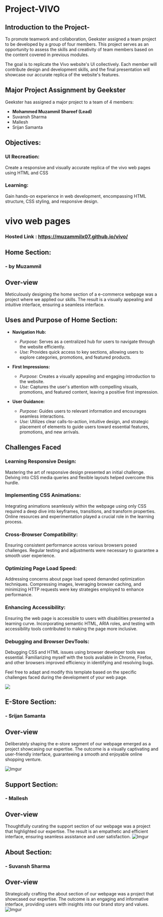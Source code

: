 # Project-VIVO
## Introduction to the Project-

To promote teamwork and collaboration, Geekster assigned a team project to be developed by a group of four members. This project serves as an opportunity to assess the skills and creativity of team members based on the content covered in previous modules.

The goal is to replicate the Vivo website's UI collectively. Each member will contribute design and development skills, and the final presentation will showcase our accurate replica of the website's features.

## Major Project Assignment by Geekster

Geekster has assigned a major project to a team of 4 members:

- **Mohammed Muzammil Shareef (Lead)**
- Suvansh Sharma
- Mallesh
- Srijan Samanta


## Objectives:

### UI Recreation:

Create a responsive and visually accurate replica of the vivo web pages using HTML and CSS

### Learning:
Gain hands-on experience in web development, encompassing HTML structure, CSS styling, and responsive design.

# vivo web pages

### Hosted Link : https://muzammilx07.github.io/vivo/
## Home Section:
### - by Muzammil
## Over-view

Meticulously designing the home section of a e-commerce webpage was a project where we applied our skills. The result is a visually appealing and intuitive interface, ensuring a seamless interface. 

## Uses and Purpose of Home Section:

 + **Navigation Hub:**
   - *Purpose:* Serves as a centralized hub for users to navigate through the website efficiently.
   - *Use:* Provides quick access to key sections, allowing users to explore categories, promotions, and featured products.

+ **First Impressions:**
   - *Purpose:* Creates a visually appealing and engaging introduction to the website.
   - *Use:* Captures the user's attention with compelling visuals, promotions, and featured content, leaving a positive first impression.

+ **User Guidance:**
   - *Purpose:* Guides users to relevant information and encourages seamless interactions.
   - *Use:* Utilizes clear calls-to-action, intuitive design, and strategic placement of elements to guide users toward essential features, promotions, and new arrivals.

## Challenges Faced

### Learning Responsive Design:

Mastering the art of responsive design presented an initial challenge. Delving into CSS media queries and flexible layouts helped overcome this hurdle.

### Implementing CSS Animations:

Integrating animations seamlessly within the webpage using only CSS required a deep dive into keyframes, transitions, and transform properties. Online resources and experimentation played a crucial role in the learning process.

### Cross-Browser Compatibility:

Ensuring consistent performance across various browsers posed challenges. Regular testing and adjustments were necessary to guarantee a smooth user experience.

### Optimizing Page Load Speed:

Addressing concerns about page load speed demanded optimization techniques. Compressing images, leveraging browser caching, and minimizing HTTP requests were key strategies employed to enhance performance.

### Enhancing Accessibility:

Ensuring the web page is accessible to users with disabilities presented a learning curve. Incorporating semantic HTML, ARIA roles, and testing with accessibility tools contributed to making the page more inclusive.

### Debugging and Browser DevTools:

Debugging CSS and HTML issues using browser developer tools was essential. Familiarizing myself with the tools available in Chrome, Firefox, and other browsers improved efficiency in identifying and resolving bugs.

Feel free to adapt and modify this template based on the specific challenges faced during the development of your web page.

![](https://i.imgur.com/7TM2jx5.png)

## E-Store Section:
### - Srijan Samanta
## Over-view

Deliberately shaping the e-store segment of our webpage emerged as a project showcasing our expertise. The outcome is a visually captivating and user-friendly interface, guaranteeing a smooth and enjoyable online shopping venture. 

![Imgur](https://i.imgur.com/FAu03Uc.png)

## Support Section:
### - Mallesh
## Over-view

Thoughtfully curating the support section of our webpage was a project that highlighted our expertise. The result is an empathetic and efficient interface, ensuring seamless assistance and user satisfaction.
![Imgur](https://i.imgur.com/uEElzdh.png)

## About Section:
### - Suvansh Sharma
## Over-view
Strategically crafting the about section of our webpage was a project that showcased our expertise. The outcome is an engaging and informative interface, providing users with insights into our brand story and values.
![Imgur](https://i.imgur.com/oCOGxXy.png)


